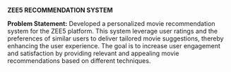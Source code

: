 **ZEE5 RECOMMENDATION SYSTEM**

**Problem Statement:**
Developed a personalized movie recommendation system for the ZEE5 platform. This system leverage user ratings and the preferences of 
similar users to deliver tailored movie suggestions, thereby enhancing the user experience. The goal is to increase user engagement and 
satisfaction by providing relevant and appealing movie recommendations based on different techniques.
